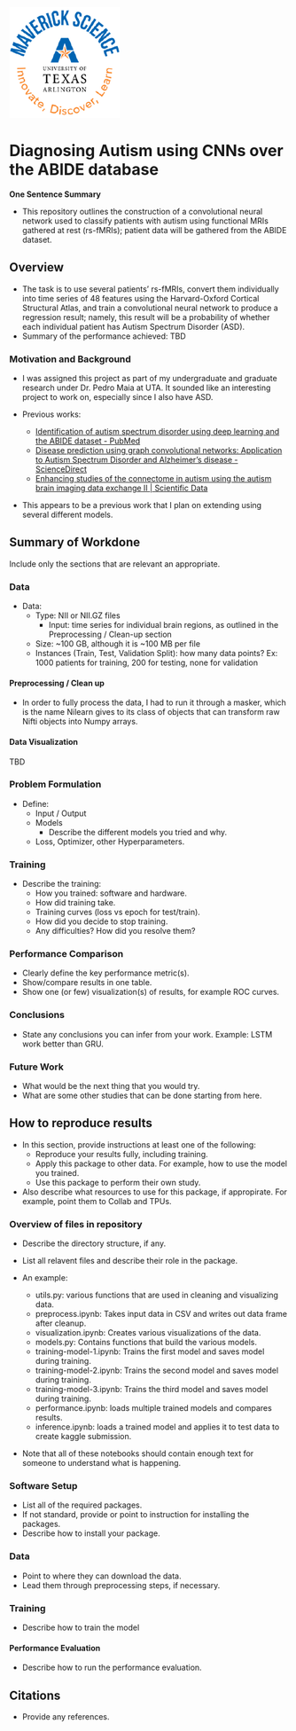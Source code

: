 ![](UTA-DataScience-Logo.png)

# Diagnosing Autism using CNNs over the ABIDE database

**One Sentence Summary**
* This repository outlines the construction of a convolutional neural network used to classify patients with autism using functional MRIs gathered at rest (rs-fMRIs); patient data will be gathered from the ABIDE dataset. 

## Overview

* The task is to use several patients’ rs-fMRIs, convert them individually into time series of 48 features using the Harvard-Oxford Cortical Structural Atlas, and train a convolutional neural network to produce a regression result; namely, this result will be a probability of whether each individual patient has Autism Spectrum Disorder (ASD).  
* Summary of the performance achieved: TBD 

### Motivation and Background

* I was assigned this project as part of my undergraduate and graduate research under Dr. Pedro Maia at UTA. It sounded like an interesting project to work on, especially since I also have ASD. 

* Previous works:
  * [Identification of autism spectrum disorder using deep learning and the ABIDE dataset - PubMed](https://pubmed.ncbi.nlm.nih.gov/29034163/)
  * [Disease prediction using graph convolutional networks: Application to Autism Spectrum Disorder and Alzheimer’s disease - ScienceDirect](https://www.sciencedirect.com/science/article/abs/pii/S1361841518303554)
  * [Enhancing studies of the connectome in autism using the autism brain imaging data exchange II | Scientific Data](https://www.nature.com/articles/sdata201710)
* This appears to be a previous work that I plan on extending using several different models. 
## Summary of Workdone

Include only the sections that are relevant an appropriate.

### Data

* Data:
  * Type: NII or NII.GZ files
    * Input: time series for individual brain regions, as outlined in the Preprocessing / Clean-up section
  * Size: ~100 GB, although it is ~100 MB per file
  * Instances (Train, Test, Validation Split): how many data points? Ex: 1000 patients for training, 200 for testing, none for validation

#### Preprocessing / Clean up

* In order to fully process the data, I had to run it through a masker, which is the name Nilearn gives to its class of objects that can transform raw Nifti objects into Numpy arrays.

#### Data Visualization

TBD

### Problem Formulation

* Define:
  * Input / Output
  * Models
    * Describe the different models you tried and why.
  * Loss, Optimizer, other Hyperparameters.

### Training

* Describe the training:
  * How you trained: software and hardware.
  * How did training take.
  * Training curves (loss vs epoch for test/train).
  * How did you decide to stop training.
  * Any difficulties? How did you resolve them?

### Performance Comparison

* Clearly define the key performance metric(s).
* Show/compare results in one table.
* Show one (or few) visualization(s) of results, for example ROC curves.

### Conclusions

* State any conclusions you can infer from your work. Example: LSTM work better than GRU.

### Future Work

* What would be the next thing that you would try.
* What are some other studies that can be done starting from here.

## How to reproduce results

* In this section, provide instructions at least one of the following:
   * Reproduce your results fully, including training.
   * Apply this package to other data. For example, how to use the model you trained.
   * Use this package to perform their own study.
* Also describe what resources to use for this package, if appropirate. For example, point them to Collab and TPUs.

### Overview of files in repository

* Describe the directory structure, if any.
* List all relavent files and describe their role in the package.
* An example:
  * utils.py: various functions that are used in cleaning and visualizing data.
  * preprocess.ipynb: Takes input data in CSV and writes out data frame after cleanup.
  * visualization.ipynb: Creates various visualizations of the data.
  * models.py: Contains functions that build the various models.
  * training-model-1.ipynb: Trains the first model and saves model during training.
  * training-model-2.ipynb: Trains the second model and saves model during training.
  * training-model-3.ipynb: Trains the third model and saves model during training.
  * performance.ipynb: loads multiple trained models and compares results.
  * inference.ipynb: loads a trained model and applies it to test data to create kaggle submission.

* Note that all of these notebooks should contain enough text for someone to understand what is happening.

### Software Setup
* List all of the required packages.
* If not standard, provide or point to instruction for installing the packages.
* Describe how to install your package.

### Data

* Point to where they can download the data.
* Lead them through preprocessing steps, if necessary.

### Training

* Describe how to train the model

#### Performance Evaluation

* Describe how to run the performance evaluation.


## Citations

* Provide any references.






